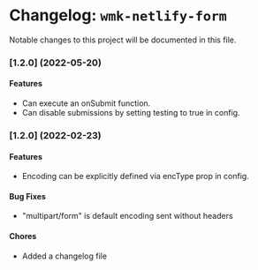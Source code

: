 # Changelog: `wmk-netlify-form`

Notable changes to this project will be documented in this file.

### [1.2.0] (2022-05-20)

#### Features

- Can execute an onSubmit function.
- Can disable submissions by setting testing to true in config.

### [1.2.0] (2022-02-23)

#### Features

- Encoding can be explicitly defined via encType prop in config.

#### Bug Fixes

- "multipart/form" is default encoding sent without headers


#### Chores

- Added a changelog file
